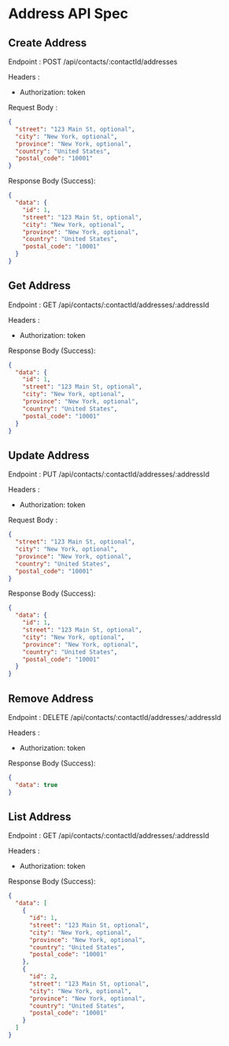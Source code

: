 # Address API Spec

## Create Address

Endpoint : POST /api/contacts/:contactId/addresses

Headers :

- Authorization: token

Request Body :

```json
{
  "street": "123 Main St, optional",
  "city": "New York, optional",
  "province": "New York, optional",
  "country": "United States",
  "postal_code": "10001"
}
```

Response Body (Success):

```json
{
  "data": {
    "id": 1,
    "street": "123 Main St, optional",
    "city": "New York, optional",
    "province": "New York, optional",
    "country": "United States",
    "postal_code": "10001"
  }
}
```

## Get Address

Endpoint : GET /api/contacts/:contactId/addresses/:addressId

Headers :

- Authorization: token

Response Body (Success):

```json
{
  "data": {
    "id": 1,
    "street": "123 Main St, optional",
    "city": "New York, optional",
    "province": "New York, optional",
    "country": "United States",
    "postal_code": "10001"
  }
}
```

## Update Address

Endpoint : PUT /api/contacts/:contactId/addresses/:addressId

Headers :

- Authorization: token

Request Body :

```json
{
  "street": "123 Main St, optional",
  "city": "New York, optional",
  "province": "New York, optional",
  "country": "United States",
  "postal_code": "10001"
}
```

Response Body (Success):

```json
{
  "data": {
    "id": 1,
    "street": "123 Main St, optional",
    "city": "New York, optional",
    "province": "New York, optional",
    "country": "United States",
    "postal_code": "10001"
  }
}
```

## Remove Address

Endpoint : DELETE /api/contacts/:contactId/addresses/:addressId

Headers :

- Authorization: token

Response Body (Success):

```json
{
  "data": true
}
```

## List Address

Endpoint : GET /api/contacts/:contactId/addresses/:addressId

Headers :

- Authorization: token

Response Body (Success):

```json
{
  "data": [
    {
      "id": 1,
      "street": "123 Main St, optional",
      "city": "New York, optional",
      "province": "New York, optional",
      "country": "United States",
      "postal_code": "10001"
    },
    {
      "id": 2,
      "street": "123 Main St, optional",
      "city": "New York, optional",
      "province": "New York, optional",
      "country": "United States",
      "postal_code": "10001"
    }
  ]
}
```
